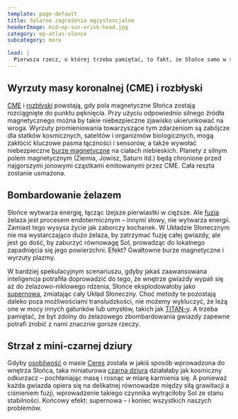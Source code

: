 ```yaml
---
template: page-default
title: Solarne zagrożenia egzystencjalne
headerImage: mid-ep-sun-xrisk-head.jpg
category: ep-atlas-slonce
subcategory: more

lead: |
  Pierwsza rzecz, o której trzeba pamiętać, to fakt, że Słońce samo w sobie stanowi kilka zagrożeń egzystencjalnych. Jasne, wydaje się stabilne i bezpieczne – ale w gruncie rzeczy to tykająca bomba zegarowa. Sol to najpotężniejsza siła w całym Układzie i wystarczy drobne szturchnięcie w złą stronę, by doprowadzić do śmierci milionów – albo wszystkich. Oto tylko kilka z możliwych scenariuszy:
---
```

## Wyrzuty masy koronalnej (CME) i rozbłyski

[CME](https://pl.wikipedia.org/wiki/Koronalny_wyrzut_masy) i [rozbłyski](https://pl.wikipedia.org/wiki/Rozb%C5%82ysk_s%C5%82oneczny) powstają, gdy pola magnetyczne Słońca zostają rozciągnięte do punktu pęknięcia. Przy użyciu odpowiednio silnego źródła magnetycznego można by takie niebezpieczne zjawisko ukierunkować na wroga. Wyrzuty promieniowania towarzyszące tym zdarzeniom są zabójcze dla statków kosmicznych, satelitów i organizmów biologicznych, mogą zakłócić kluczowe pasma łączności i sensorów, a także wywołać niebezpieczne [burze magnetyczne](https://pl.wikipedia.org/wiki/Burza_magnetyczna) na ciałach niebieskich. Planety z silnym polem magnetycznym (Ziemia, Jowisz, Saturn itd.) będą chronione przed najgorszymi jonowymi cząstkami emitowanymi przez CME. Cała reszta zostanie usmażona.

## Bombardowanie żelazem
Słońce wytwarza energię, łącząc lżejsze pierwiastki w cięższe. Ale [fuzja](https://pl.wikipedia.org/wiki/Reakcja_termoj%C4%85drowa) żelaza jest procesem endotermicznym – innymi słowy, nie wytwarza energii. Zamiast tego wysysa życie jak zaborczy kochanek. W Układzie Słonecznym nie ma wystarczająco dużo żelaza, by zatrzymać fuzję całej gwiazdy, ale jest go dość, by zaburzyć równowagę Sol, prowadząc do lokalnego zapadnięcia się jego powierzchni. Efekt? Gwałtowne burze magnetyczne i wyrzuty plazmy.

W bardziej spekulacyjnym scenariuszu, gdyby jakaś zaawansowana inteligencja potrafiła doprowadzić do tego, że wnętrze gwiazdy wypali się aż do żelazowo-niklowego rdzenia, Słońce eksplodowałoby jako [supernowa](https://pl.wikipedia.org/wiki/Supernowa), zmiatając cały Układ Słoneczny. Choć metody te pozostają daleko poza możliwościami transludzkości, nie możemy wykluczyć, że leżą one w mocy innych gatunków lub umysłów, takich jak [TITAN-y](#). A trzeba pamiętać, że byt zdolny do żelazowego zbombardowania gwiazdy zapewne potrafi zrobić z nami znacznie gorsze rzeczy.

## Strzał z mini-czarnej dziury
Gdyby [osobliwość](https://pl.wikipedia.org/wiki/Osobliwo%C5%9B%C4%87_(astronomia)) o masie [Ceres](#) została w jakiś sposób wprowadzona do wnętrza Słońca, taka miniaturowa [czarna dziura](https://pl.wikipedia.org/wiki/Czarna_dziura) działałaby jak kosmiczny odkurzacz – pochłaniając masę i rosnąc w miarę karmienia się. A ponieważ każda gwiazda opiera się na delikatnej równowadze między siłą grawitacji a ciśnieniem fuzji, wprowadzenie takiego czynnika wytrąciłoby Sol ze stanu stabilności. Końcowy efekt: supernowa – i koniec wszystkich naszych problemów.